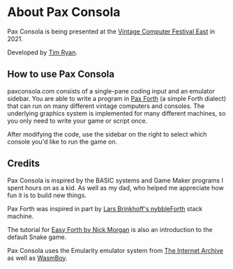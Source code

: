 # About Pax Consola

Pax Consola is being presented at the <a
href="https://vcfed.org/wp/festivals/vintage-computer-festival-east/classes/">Vintage Computer
Festival East</a> in 2021.

Developed by <a href="http://timryan.org">Tim Ryan</a>.

## How to use Pax Consola

paxconsola.com consists of a single-pane coding input and an emulator sidebar. You are
able to write a program in <a href="http://github.com/tcr/paxconsola/">Pax Forth</a> (a
simple Forth dialect) that can run on many different vintage computers and consoles. The
underlying graphics system is implemented for many different machines, so you only need to
write your game or script once.

After modifying the code, use the sidebar on the right to select which console you'd like to run the game on.

## Credits

Pax Consola is inspired by the BASIC systems and Game Maker programs I spent hours on
as a kid. As well as my dad, who helped me appreciate how fun it is to build new things.

Pax Forth was inspired in part by <a href="https://github.com/larsbrinkhoff/nybbleForth">Lars
Brinkhoff's nybbleForth</a> stack machine.

The tutorial for <a href="https://skilldrick.github.io/easyforth/">Easy
Forth by Nick Morgan</a> is also an introduction to the default
Snake game.

Pax Consola uses the Emularity emulator system from <a href="https://github.com/db48x/emularity">The
Internet Archive</a> as well as <a href="https://wasmboy.app/">WasmBoy</a>.
